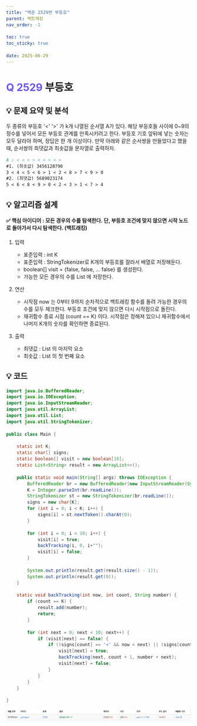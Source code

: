 ```yaml
---
title: "백준 2529번 부등호"
parent: 백트래킹
nav_order: -1

toc: true
toc_sticky: true

date: 2025-06-29
---
```


# <span style="color: #7153ED; font-weight: bold;">Q 2529 </span> 부등호

## 💡 문제 요약 및 분석

두 종류의 부등호 '<' '>' 가 k개 나열된 순서열 A가 있다. 해당 부등호들 사이에 0~9의 정수를 넣어서 모든 부등호 관계를 만족시키려고 한다. 부등호 기호 앞뒤에 넣는 숫자는 모두 달라야 하며, 정답은 한 개 이상이다. 만약 아래와 같은 순서쌍을 만들었다고 했을 때, 순서쌍의 최댓값과 최솟값을 문자열로 출력하자.

``` markdown
A : < < < > < < > < >
#1. (최솟값) 3456128790
3 < 4 < 5 < 6 > 1 < 2 < 8 > 7 < 9 > 0
#2. (최댓값) 5689023174
5 < 6 < 8 < 9 > 0 < 2 < 3 > 1 < 7 > 4
```

## 💡 알고리즘 설계

#### ✅ 핵심 아이디어 : 모든 경우의 수를 탐색한다. 단, 부등호 조건에 맞지 않으면 시작 노드로 돌아가서 다시 탐색한다. (백트래킹)

1. 입력

    - 표준입력 : int K
    - 표준입력 : StringTokenizer로 K개의 부등호를 잘라서 배열로 저장해둔다.
    - boolean[] visit = {false, false, ... false} 를 생성한다.
    - 가능한 모든 경우의 수를 List<String> 에 저장한다.

2. 연산

    - 시작점 now 는 0부터 9까지 순차적으로 백트래킹 함수를 돌려 가능한 경우의 수를 모두 체크한다. 부등호 조건에 맞지 않으면 다시 시작점으로 돌린다.
    - 재귀함수 종료 시점 (count == K) 이다. 시작점은 정해져 있으니 재귀함수에서 나머지 K개의 숫자를 확인하면 종료된다.

3. 출력

    - 최댓값 : List<String> 의 마지막 요소
    - 최솟값 : List<String> 의 첫 번째 요소

## 💡 코드

``` java
import java.io.BufferedReader;
import java.io.IOException;
import java.io.InputStreamReader;
import java.util.ArrayList;
import java.util.List;
import java.util.StringTokenizer;

public class Main {

    static int K;
    static char[] signs;
    static boolean[] visit = new boolean[10];
    static List<String> result = new ArrayList<>();

    public static void main(String[] args) throws IOException {
        BufferedReader br = new BufferedReader(new InputStreamReader(System.in));
        K = Integer.parseInt(br.readLine());
        StringTokenizer st = new StringTokenizer(br.readLine());
        signs = new char[K];
        for (int i = 0; i < K; i++) {
            signs[i] = st.nextToken().charAt(0);
        }

        for (int i = 0; i < 10; i++) {
            visit[i] = true;
            backTracking(i, 0, i+"");
            visit[i] = false;
        }

        System.out.println(result.get(result.size() - 1));
        System.out.println(result.get(0));
    }

    static void backTracking(int now, int count, String number) {
        if (count == K) {
            result.add(number);
            return;
        }

        for (int next = 0; next < 10; next++) {
            if (visit[next] == false) {
                if ((signs[count] == '<' && now < next) || (signs[count] == '>' && now > next)) {
                    visit[next] = true;
                    backTracking(next, count + 1, number + next);
                    visit[next] = false;
                }
            }
        }
    }

}
```

<img src="/assets/images/pages/algorithms/back tracking/스크린샷 2025-06-29 오후 9.01.30.png">

<!-- ## 💡 틀린 부분 분석 -->

<!-- ## 💡 알고리즘 재설계 및 정답 코드 -->

<!-- ## 💡 시간 복잡도, 공간 복잡도

| 시간 복잡도 | 공간 복잡도 |
|---|---|
| O(n * log K) | O(1) | -->

<!-- ## 💡 다른 풀이 -->

<!-- ## 💡 느낀점 및 기억할 정보 -->